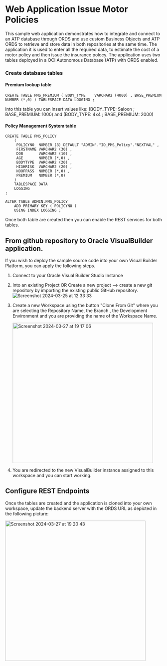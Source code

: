 # Web Application Issue Motor Policies 
This sample web application demonstrates how to integrate and connect to an ATP database through ORDS and use custom Business Objects and ATP ORDS to retrieve and store data in both repositories at the same time. 
The application it is used to enter all the required data, to estimate the cost of a motor policy and then issue the insurance polocy. The application uses two tables deployed in a OCI Autonomous Database (ATP) with ORDS enabled.  

### Create database tables 
#### Premium lookup table 
```
CREATE TABLE PMS_PREMIUM ( BODY_TYPE    VARCHAR2 (4000) , BASE_PREMIUM NUMBER (*,0) ) TABLESPACE DATA LOGGING ;
```
Into this table you can insert values like: (BODY_TYPE: Saloon ; BASE_PREMIUM: 1000) and (BODY_TYPE: 4x4 ; BASE_PREMIUM: 2000)

#### Policy Management System table 
```
CREATE TABLE PMS_POLICY 
    ( 
     POLICYNO  NUMBER (8) DEFAULT "ADMIN"."ID_PMS_Policy"."NEXTVAL" , 
     FIRSTNAME VARCHAR2 (30) , 
     DOB       VARCHAR2 (10) , 
     AGE       NUMBER (*,0) , 
     BODYTYPE  VARCHAR2 (20) , 
     HIGHRISK  VARCHAR2 (20) , 
     NOOFPASS  NUMBER (*,0) , 
     PREMIUM   NUMBER (*,0) 
    ) 
    TABLESPACE DATA 
    LOGGING 
;

ALTER TABLE ADMIN.PMS_POLICY 
    ADD PRIMARY KEY ( POLICYNO ) 
    USING INDEX LOGGING ;`
```
Once both table are created then you can enable the REST services for both tables. 

## From github repository to Oracle VisualBuilder application. 
If you wish to deploy the sample source code into your own Visual Builder Platform, you can apply the following steps.
1. Connect to your Oracle Visual Builder Studio Instance
2. Into an existing Project OR Create a new project --> create a new git repository by importing the existing public GitHub repository.
   ![Screenshot 2024-03-25 at 12 33 33](https://github.com/johnkarasoulos/aircraftBlockchain/assets/25766024/235cf9ae-c01f-449a-8764-96fdda1e543b)

3. Create a new Workspace using the button "Clone From Git" where you are selecting the Repository Name, the Branch , the Development Environment and you are providing the name of the Workspace Name.

   <img width="450" alt="Screenshot 2024-03-27 at 19 17 06" src="https://github.com/johnkarasoulos/motorPolicy/assets/25766024/10d702b0-5e12-458b-8241-f24062431761">

5. You are redirected to the new VisualBuilder instance assigned to this workspace and you can start working.  


## Configure REST Endpoints
Once the tables are created and the application is cloned into your own workspace, update the backend server with the ORDS URL as depicted in the following picture: 

<img width="450" alt="Screenshot 2024-03-27 at 19 20 43" src="https://github.com/johnkarasoulos/motorPolicy/assets/25766024/e4a97300-e4bf-495d-917d-58dc0f4cf0fa">

